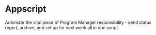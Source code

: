 # Appscript
Automate the vital piece of Program Manager responsibility - send status report, archive, and set up for next week all in one script 

